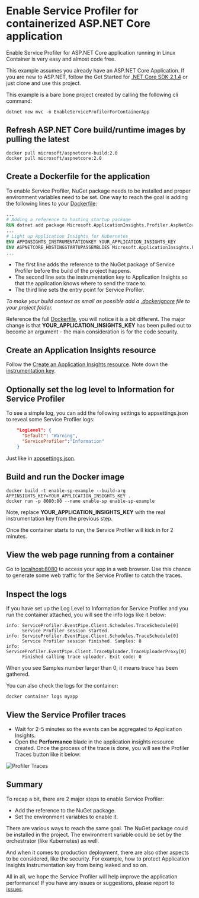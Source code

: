 # Enable Service Profiler for containerized ASP.NET Core application

Enable Service Profiler for ASP.NET Core application running in Linux Container is very easy and almost code free.

This example assumes you already have an ASP.NET Core Application. If you are new to ASP.NET, follow the Get Started for [.NET Core SDK 2.1.4](https://www.microsoft.com/net/download/windows/build) or just clone and use this project.

This example is a bare bone project created by calling the following cli command:

```shell
dotnet new mvc -n EnableServiceProfilerForContainerApp
```

## Refresh ASP.NET Core build/runtime images by pulling the latest

```shell
docker pull microsoft/aspnetcore-build:2.0
docker pull microsoft/aspnetcore:2.0
```

## Create a Dockerfile for the application

To enable Service Profiler, NuGet package needs to be installed and proper environment variables need to be set. One way to reach the goal is adding the following lines to your [Dockerfile](./Dockerfile):

```dockerfile
...
# Adding a reference to hosting startup package
RUN dotnet add package Microsoft.ApplicationInsights.Profiler.AspNetCore -v 1.1.5-*
...
# Light up Application Insights for Kubernetes
ENV APPINSIGHTS_INSTRUMENTATIONKEY YOUR_APPLICATION_INSIGHTS_KEY
ENV ASPNETCORE_HOSTINGSTARTUPASSEMBLIES Microsoft.ApplicationInsights.Profiler.AspNetCore
...
```

* The first line adds the reference to the NuGet package of Service Profiler before the build of the project happens.
* The second line sets the instrumentation key to Application Insights so that the application knows where to send the trace to.
* The third line sets the entry point for Service Profiler.

*To make your build context as small as possible add a [.dockerignore](.dockerignore) file to your project folder.*

Reference the full [Dockerfile](./Dockerfile), you will notice it is a bit different. The major change is that **YOUR_APPLICATION_INSIGHTS_KEY** has been pulled out to become an argument - the main consideration is for the code security.

## Create an Application Insights resource

Follow the [Create an Application Insights resource](https://docs.microsoft.com/en-us/azure/application-insights/app-insights-create-new-resource). Note down the [instrumentation key](https://docs.microsoft.com/en-us/azure/application-insights/app-insights-create-new-resource#copy-the-instrumentation-key).

## Optionally set the log level to Information for Service Profiler

To see a simple log, you can add the following settings to appsettings.json to reveal some Service Profiler logs:

```json
    "LogLevel": {
      "Default": "Warning",
      "ServiceProfiler":"Information"
    }
```

Just like in [appsettings.json](./appsettings.json).

## Build and run the Docker image

```shell
docker build -t enable-sp-example --build-arg APPINSIGHTS_KEY=YOUR_APPLICATION_INSIGHTS_KEY .
docker run -p 8080:80 --name enable-sp enable-sp-example
```

Note, replace **YOUR_APPLICATION_INSIGHTS_KEY** with the real instrumentation key from the previous step.

Once the container starts to run, the Service Profiler will kick in for 2 minutes.

## View the web page running from a container

Go to [localhost:8080](http://localhost:8080) to access your app in a web browser. Use this chance to generate some web traffic for the Service Profiler to catch the traces.

## Inspect the logs

If you have set up the Log Level to Information for Service Profiler and you run the container attached, you will see the info logs like it below:

```shell
info: ServiceProfiler.EventPipe.Client.Schedules.TraceSchedule[0]
      Service Profiler session started.
info: ServiceProfiler.EventPipe.Client.Schedules.TraceSchedule[0]
      Service Profiler session finished. Samples: 8
info: ServiceProfiler.EventPipe.Client.TraceUploader.TraceUploaderProxy[0]
      Finished calling trace uploader. Exit code: 0
```

When you see Samples number larger than 0, it means trace has been gathered.

You can also check the logs for the container:

```shell
docker container logs myapp
```

## View the Service Profiler traces

* Wait for 2-5 minutes so the events can be aggregated to Application Insights.
* Open the **Performance** blade in the application insights resource created. Once the process of the trace is done, you will see the Profiler Traces button like it below:

![Profiler Traces](../../media/performance-blade.png)

## Summary

To recap a bit, there are 2 major steps to enable Service Profiler:

* Add the reference to the NuGet package.
* Set the environment variables to enable it.

There are various ways to reach the same goal. The NuGet package could be installed in the project. The environment variable could be set by the orchestrator (like Kubernetes) as well.

And when it comes to production deployment, there are also other aspects to be considered, like the security. For example, how to protect Application Insights Instrumentation key from being leaked and so on.

All in all, we hope the Service Profiler will help improve the application performance! If you have any issues or suggestions, please report to [issues](https://github.com/Microsoft/ApplicationInsights-Profiler-AspNetCore/issues).
